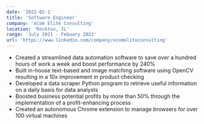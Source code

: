 ```yaml
---
date: '2022-02-1'
title: 'Software Engineer'
company: 'eCom Elite Consulting'
location: 'Rockton, IL'
range: 'July 2021 - Febuary 2022'
url: 'https://www.linkedin.com/company/ecomeliteconsulting'
---
```


- Created a streamlined data automation software to save over a hundred hours of work a week and boost performance by 240%
- Built in-house text-based and image matching software using OpenCV resulting in a 10x improvement in product checking
- Developed a data scraper Python program to retrieve useful information on a daily basis for data analysts
- Boosted business potential profits by more than 50% through the implementation of a profit-enhancing process
- Created an autonomous Chrome extension to manage browsers for over 100 virtual machines
